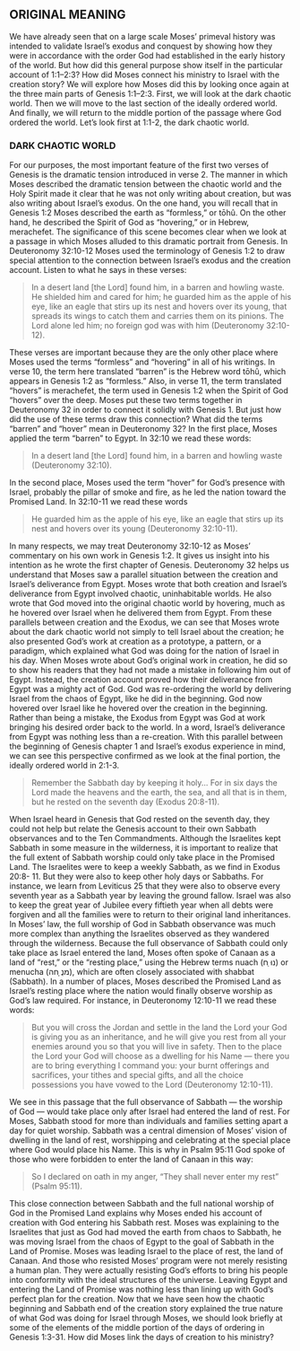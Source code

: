 ## ORIGINAL MEANING
We have already seen that on a large scale Moses’ primeval history was intended to validate Israel’s exodus and conquest by showing how they were in accordance with the order God had established in the early history of the world. But how did this general purpose show itself in the particular account of 1:1–2:3? How did Moses connect his ministry to Israel with the creation story?
We will explore how Moses did this by looking once again at the three main parts of Genesis 1:1–2:3. First, we will look at the dark chaotic world. Then we will move to the last section of the ideally ordered world. And finally, we will return to the middle portion of the passage where God ordered the world. Let’s look first at 1:1-2, the dark chaotic world.

### DARK CHAOTIC WORLD
For our purposes, the most important feature of the first two verses of Genesis is the dramatic tension introduced in verse 2. The manner in which Moses described the dramatic tension between the chaotic world and the Holy Spirit made it clear that he was not only writing about creation, but was also writing about Israel’s exodus.
On the one hand, you will recall that in Genesis 1:2 Moses described the earth as “formless,” or tōhû. On the other hand, he described the Spirit of God as “hovering,” or in Hebrew, merachefet.
The significance of this scene becomes clear when we look at a passage in which Moses alluded to this dramatic portrait from Genesis. In Deuteronomy 32:10-12 Moses used the terminology of Genesis 1:2 to draw special attention to the connection between Israel’s exodus and the creation account. Listen to what he says in these verses:

> In a desert land [the Lord] found him, in a barren and howling waste. He shielded him and cared for him; he guarded him as the apple of his eye, like an eagle that stirs up its nest and hovers over its young, that spreads its wings to catch them and carries them on its pinions. The Lord alone led him; no foreign god was with him (Deuteronomy 32:10-12).

These verses are important because they are the only other place where Moses used the terms “formless” and “hovering” in all of his writings.
In verse 10, the term here translated “barren” is the Hebrew word tōhû, which appears in Genesis 1:2 as “formless.” Also, in verse 11, the term translated “hovers” is merachefet, the term used in Genesis 1:2 when the Spirit of God “hovers” over the deep.
Moses put these two terms together in Deuteronomy 32 in order to connect it solidly with Genesis 1. But just how did the use of these terms draw this connection? What did the terms “barren” and “hover” mean in Deuteronomy 32?
In the first place, Moses applied the term “barren” to Egypt. In 32:10 we read these words:

>  In a desert land [the Lord] found him, in a barren and howling waste (Deuteronomy 32:10).

In the second place, Moses used the term “hover” for God’s presence with Israel, probably the pillar of smoke and fire, as he led the nation toward the Promised Land. In 32:10-11 we read these words

> He guarded him as the apple of his eye, like an eagle that stirs up its nest and hovers over its young (Deuteronomy 32:10-11).

In many respects, we may treat Deuteronomy 32:10-12 as Moses’ commentary on his own work in Genesis 1:2. It gives us insight into his intention as he wrote the first chapter of Genesis.
Deuteronomy 32 helps us understand that Moses saw a parallel situation between the creation and Israel’s deliverance from Egypt. Moses wrote that both creation and Israel’s deliverance from Egypt involved chaotic, uninhabitable worlds. He also wrote that God moved into the original chaotic world by hovering, much as he hovered over Israel when he delivered them from Egypt.
From these parallels between creation and the Exodus, we can see that Moses wrote about the dark chaotic world not simply to tell Israel about the creation; he also presented God’s work at creation as a prototype, a pattern, or a paradigm, which explained what God was doing for the nation of Israel in his day. When Moses wrote about God’s original work in creation, he did so to show his readers that they had not made a mistake in following him out of Egypt. Instead, the creation account proved how their deliverance from Egypt was a mighty act of God. God was re-ordering the world by delivering Israel from the chaos of Egypt, like he did in the beginning. God now hovered over Israel like he hovered over the creation in the beginning. Rather than being a mistake, the Exodus from Egypt was God at work bringing his desired order back to the world. In a word, Israel’s deliverance from Egypt was nothing less than a re-creation.
With this parallel between the beginning of Genesis chapter 1 and Israel’s exodus experience in mind, we can see this perspective confirmed as we look at the final portion, the ideally ordered world in 2:1-3.

> Remember the Sabbath day by keeping it holy... For in six days the Lord made the heavens and the earth, the sea, and all that is in them, but he rested on the seventh day (Exodus 20:8-11).

When Israel heard in Genesis that God rested on the seventh day, they could not help but relate the Genesis account to their own Sabbath observances and to the Ten Commandments.
Although the Israelites kept Sabbath in some measure in the wilderness, it is important to realize that the full extent of Sabbath worship could only take place in the Promised Land. The Israelites were to keep a weekly Sabbath, as we find in Exodus 20:8- 11. But they were also to keep other holy days or Sabbaths. For instance, we learn from Leviticus 25 that they were also to observe every seventh year as a Sabbath year by leaving the ground fallow. Israel was also to keep the great year of Jubilee every fiftieth year when all debts were forgiven and all the families were to return to their original land inheritances. In Moses’ law, the full worship of God in Sabbath observance was much more complex than anything the Israelites observed as they wandered through the wilderness.
Because the full observance of Sabbath could only take place as Israel entered the land, Moses often spoke of Canaan as a land of “rest,” or the “resting place,” using the Hebrew terms nuach (נוּ ַח) or menucha (מנֻ ָחה), which are often closely associated with shabbat (Sabbath). In a number of places, Moses described the Promised Land as Israel’s resting place where the nation would finally observe worship as God’s law required. For instance, in Deuteronomy 12:10-11 we read these words:

> But you will cross the Jordan and settle in the land the Lord your God is giving you as an inheritance, and he will give you rest from all your enemies around you so that you will live in safety. Then to the place the Lord your God will choose as a dwelling for his Name — there you are to bring everything I command you: your burnt offerings and sacrifices, your tithes and special gifts, and all the choice possessions you have vowed to the Lord (Deuteronomy 12:10-11).

We see in this passage that the full observance of Sabbath — the worship of God — would take place only after Israel had entered the land of rest.
For Moses, Sabbath stood for more than individuals and families setting apart a day for quiet worship. Sabbath was a central dimension of Moses’ vision of dwelling in the land of rest, worshipping and celebrating at the special place where God would place his Name. This is why in Psalm 95:11 God spoke of those who were forbidden to enter the land of Canaan in this way:

> So I declared on oath in my anger, “They shall never enter my rest” (Psalm 95:11).

This close connection between Sabbath and the full national worship of God in the Promised Land explains why Moses ended his account of creation with God entering his Sabbath rest. Moses was explaining to the Israelites that just as God had moved the earth from chaos to Sabbath, he was moving Israel from the chaos of Egypt to the goal of Sabbath in the Land of Promise. Moses was leading Israel to the place of rest, the land of Canaan. And those who resisted Moses’ program were not merely resisting a human plan. They were actually resisting God’s efforts to bring his people into conformity with the ideal structures of the universe. Leaving Egypt and entering the Land of Promise was nothing less than lining up with God’s perfect plan for the creation. Now that we have seen how the chaotic beginning and Sabbath end of the creation story explained the true nature of what God was doing for Israel through Moses, we should look briefly at some of the elements of the middle portion of the days of ordering in Genesis 1:3-31. How did Moses link the days of creation to his ministry?

